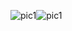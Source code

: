 ![pic1](https://github.com/user-attachments/assets/4f6cadf8-883e-4ba1-be79-64e7032409e3)![pic1](https://github.com/user-attachments/assets/578e2444-0fba-4344-8a8c-b59b91aa0590)
